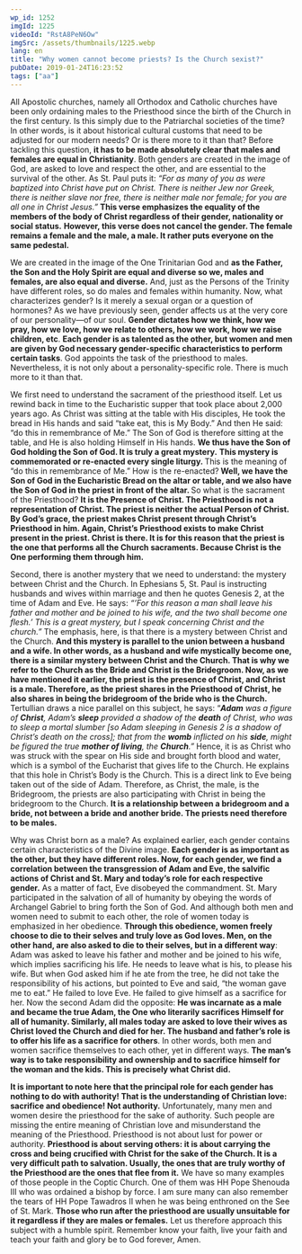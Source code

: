 ```yaml
---
wp_id: 1252
imgId: 1225
videoId: "RstA8PeN6Ow"
imgSrc: /assets/thumbnails/1225.webp
lang: en
title: "Why women cannot become priests? Is the Church sexist?"
pubDate: 2019-01-24T16:23:52
tags: ["aa"]
---
```


<p>All Apostolic churches, namely all Orthodox and Catholic churches have been only ordaining males to the Priesthood since the birth of the Church in the first century. Is this simply due to the Patriarchal societies of the time? In other words, is it about historical cultural customs that need to be adjusted for our modern needs? Or is there more to it than that? Before tackling this question, <b>it has to be made absolutely clear that males and females are equal in Christianity</b>. Both genders are created in the image of God, are asked to love and respect the other, and are essential to the survival of the other. As St. Paul puts it: <i>“For as many of you as were baptized into Christ have put on Christ. There is neither Jew nor Greek, there is neither slave nor free, there is neither male nor female; for you are all one in Christ Jesus.”</i> <b>This verse emphasizes the equality of the members of the body of Christ regardless of their gender, nationality or social status.</b> <b>However, this verse does not cancel the gender. The female remains a female and the male, a male. It rather puts everyone on the same pedestal.</b> <span data-ccp-props="{&quot;201341983&quot;:0,&quot;335559731&quot;:720,&quot;335559739&quot;:200,&quot;335559740&quot;:276}"> </span></p>
<p>We are created in the image of the One Trinitarian God and <b>as the Father, the Son and the Holy Spirit are equal and diverse so we, males and females, are also equal and diverse.</b> And, just as the Persons of the Trinity have different roles, so do males and females within humanity. Now, what characterizes gender? Is it merely a sexual organ or a question of hormones? As we have previously seen, gender affects us at the very core of our personality—of our soul. <b>Gender dictates how we think, how we pray, how we love, how we relate to others, how we work, how we raise children, etc</b>. <b>Each gender is as talented as the other, but women and men are given by God necessary gender-specific characteristics to perform certain tasks</b>. God appoints the task of the priesthood to males. Nevertheless, it is not only about a personality-specific role. There is much more to it than that. <span data-ccp-props="{&quot;201341983&quot;:0,&quot;335559731&quot;:720,&quot;335559739&quot;:200,&quot;335559740&quot;:276}"> </span></p>
<p>We first need to understand the sacrament of the priesthood itself. Let us rewind back in time to the Eucharistic supper that took place about 2,000 years ago. As Christ was sitting at the table with His disciples, He took the bread in His hands and said “take eat, this is My Body.” And then He said: “do this in remembrance of Me.” The Son of God is therefore sitting at the table, and He is also holding Himself in His hands. <b>We thus have the Son of God holding the Son of God. It is truly a great mystery.</b> <b>This mystery is commemorated or re-enacted every single liturgy. </b>This is the meaning of “do this in remembrance of Me.” How is the re-enacted?<b> Well, we have the Son of God in the Eucharistic Bread on the altar or table, and we also have the Son of God in the priest in front of the altar. </b>So what is the sacrament of the Priesthood? <b>It is the Presence of Christ. The Priesthood is not a representation of Christ. The priest is neither the actual Person of Christ. By God’s grace, the priest makes Christ present through Christ’s Priesthood in him. Again, Christ’s Priesthood exists to make Christ present in the priest. Christ is there. It is for this reason that the priest is the one that performs all the Church sacraments. Because Christ is the </b><b>One</b><b> performing them through him. </b><span data-ccp-props="{&quot;201341983&quot;:0,&quot;335559731&quot;:720,&quot;335559739&quot;:200,&quot;335559740&quot;:276}"> </span></p>
<p>Second, there is another mystery that we need to understand: the mystery between Christ and the Church. In Ephesians 5, St. Paul is instructing husbands and wives within marriage and then he quotes Genesis 2, at the time of Adam and Eve. He says: <i>“</i><i>’For</i><i> this reason a man shall leave his father and mother and be joined to his wife, and the two shall become one flesh.’ This is a great mystery, but I speak concerning Christ and the church.”</i> The emphasis, here, is that there is a mystery between Christ and the Church. <b>And this mystery is parallel to the union between a husband and a wife. In other words, as a husband and wife mystically become one, there is a similar mystery between Christ and the Church. That is why we refer to the Church as the Bride and Christ is the Bridegroom. Now, </b><b>as we have mentioned it earlier, </b><b>the pri</b><b>est is the presence of Christ, a</b><b>nd Christ is a male. Therefore, as the priest shares in the Priesthood of Christ, he also shares in being the bridegroom of the bride who is the Church. </b>Tertullian draws a nice parallel on this subject, he says: “<b><i>Adam</i></b><i> was a figure of </i><b><i>Christ</i></b><i>, Adam’s </i><b><i>sleep</i></b><i> provided a shadow of the </i><b><i>death</i></b><i> of Christ, who was to sleep a mortal slumber [so Adam sleeping in Genesis 2 is a shadow of Christ’s death on the cross]; that from the </i><b><i>womb</i></b><i> inflicted on his </i><b><i>side</i></b><i>, might be figured the true </i><b><i>mother of living</i></b><i>, the </i><b><i>Church</i></b><i>.”</i> Hence, it is as Christ who was struck with the spear on His side and brought forth blood and water, which is a symbol of the Eucharist that gives life to the Church. He explains that this hole in Christ’s Body is the Church. This is a direct link to Eve being taken out of the side of Adam. Therefore, as Christ, the male, is the Bridegroom, the priests are also participating with Christ in being the bridegroom to the Church. <b>It is a relationship between a bridegroom and a bride, not between a bride and another bride. The priests need therefore to be males.  </b><span data-ccp-props="{&quot;201341983&quot;:0,&quot;335559731&quot;:720,&quot;335559739&quot;:200,&quot;335559740&quot;:276}"> </span></p>
<p>Why was Christ born as a male? As explained earlier, each gender contains certain characteristics of the Divine image. <b>Each gender is as important as the other, but they have different roles. Now, for each gender, we find a correlation bet</b><b>ween the transgression of Adam and</b><b> Eve, the salvific actions of Christ and St. Mary</b><b> and </b><b>today’s role for each respectiv</b><b>e gender.</b> As a matter of fact, Eve disobeyed the commandment. St. Mary participated in the salvation of all of humanity by obeying the words of Archangel Gabriel to bring forth the Son of God. And although both men and women need to submit to each other, the role of women today is emphasized in her obedience. <b>T</b><b>hrough this obedience, women freely choose to die to their selves and truly love as God loves. Men, on the other hand, are also asked to die to </b><b>their selves, but in a different way</b>: Adam was asked to leave his father and mother and be joined to his wife, which implies sacrificing his life. He needs to leave what is his, to please his wife. But when God asked him if he ate from the tree, he did not take the responsibility of his actions, but pointed to Eve and said, “the woman gave me to eat.” He failed to love Eve. He failed to give himself as a sacrifice for her. Now the second Adam did the opposite: <b>He was incarnate as a male and became the true Adam, the One who literarily sacrifices Himself for all of humanity. Similarly, all males today are asked to love their wives as Christ loved the Church and died for her. The husband and father’s role is to offer his life as a sacrifice for others</b>. In other words, both men and women sacrifice themselves to each other, yet in different ways. <b>The man</b><b>’s way is to take responsibility and ownership and</b><b> to</b><b> sacrifice </b><b>himself</b><b> for the </b><b>woman</b><b> and</b><b> the</b><b> kids. Thi</b><b>s is precisely what Christ did.</b><span data-ccp-props="{&quot;201341983&quot;:0,&quot;335559731&quot;:720,&quot;335559739&quot;:200,&quot;335559740&quot;:276}"> </span></p>
<p><b>It is important to note</b><b> here that the principal role for each gender has nothing to do with authority</b><b>! That is the understanding of Christian love: sacrifice and obedience! Not authority.</b> Unfortunately, many men and women desire the priesthood for the sake of authority. Such people are missing the entire meaning of Christian love and misunderstand the meaning of the Priesthood. Priesthood is not about lust for power or authority. <b>Pri</b><b>esthood is about serving others:</b><b> it is about carrying the cross and being crucified with Christ for the sake of the Church. It is a very difficult path to salvation. Usually, the ones that are truly worthy of the Priesthood are the ones that flee from it.</b> We have so many examples of those people in the Coptic Church. One of them was HH Pope Shenouda III who was ordained a bishop by force. I am sure many can also remember the tears of HH Pope Tawadros II when he was being enthroned on the See of St. Mark. <b>Those who run after the priesthood are usually unsuitable for it regardless if they are males or females.</b> Let us therefore approach this subject with a humble spirit. Remember know your faith, live your faith and teach your faith and glory be to God forever, Amen. <span data-ccp-props="{&quot;201341983&quot;:0,&quot;335559731&quot;:720,&quot;335559739&quot;:200,&quot;335559740&quot;:276}"> </span></p>

